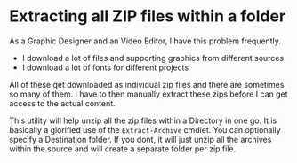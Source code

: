 # Extracting all ZIP files within a folder
As a Graphic Designer and an Video Editor, I have this problem frequently. 
- I download a lot of files and supporting graphics from different sources
- I download a lot of fonts for different projects 

All of these get downloaded as individual zip files and there are sometimes so many of them. I have to then manually extract these zips before I can get access to the actual content.

This utility will help unzip all the zip files within a Directory in one go. It is basically a glorified use of the `Extract-Archive` cmdlet. 
You can optionally specify a Destination folder. If you dont, it will just unzip all the archives within the source and will create a separate folder per zip file.
